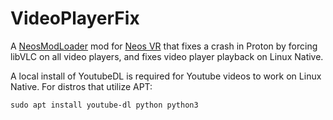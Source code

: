 # VideoPlayerFix

A [NeosModLoader](https://github.com/zkxs/NeosModLoader) mod for [Neos VR](https://neos.com/) that fixes a crash in Proton by forcing libVLC on all video players, and fixes video player playback on Linux Native.

A local install of YoutubeDL is required for Youtube videos to work on Linux Native. For distros that utilize APT:
```
sudo apt install youtube-dl python python3
```
